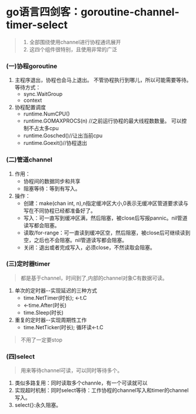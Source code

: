 # go语言四剑客：goroutine-channel-timer-select
>1. 全部围绕使用channel进行协程通讯展开
>2. 这四个组件很特别，且使用非常的广泛

### (一)协程goroutine
1. 主程序退出，协程也会马上退出。 不管协程执行到哪儿，所以可能需要等待。等待方式：
    - sync.WaitGroup
    - context
2. 协程配置调度
    - runtime.NumCPU()
    - runtime.GOMAXPROCS(n) //之前运行协程的最大线程数数量。 可以控制不占太多cpu
    - runtime.Gosched()//让出当前cpu
    - runtime.Goexit()//协程退出
### (二)管道channel
1. 作用：
    - 协程间的数据同步和共享
    - 阻塞等待：等到有写入。
2. 操作：
    - 创建：make(chan int, n),n指定缓冲区大小,0表示无缓冲区管道要求读与写在不同协程已经都准备好了。
    - 写入：可一直写到缓冲区满，然后阻塞，被close后写报pannic。nil管道读写都会阻塞。
    - 读取/for-range：可一直读到缓冲区空，然后阻塞，被close后可继续读到空，之后也不会阻塞。nil管道读写都会阻塞。
    - 关闭：退出或者完成写入，必须close，不然读取会阻塞。

### (三)定时器timer
> 都是基于channel，时间到了,内部的channel对象C有数据可读。
1. 单次的定时器--实现延迟的三种方式
    - time.NetTimer(时长); <-t.C
    - <-time.After(时长)
    - time.Sleep(时长)
2. 重复的定时器--实现周期性工作
    - time.NetTicker(时长); 循环读<-t.C
> 不用了一定要stop

### (四)select
> 用来等待channel可读，可以同时等待多个。
1. 类似多路复用：同时读取多个channle，有一个可读就可以
2. 实现超时机制：同时select等待：工作协程的channel写入和timer的channel写入。
3. select{}:永久阻塞。
    
    
    

